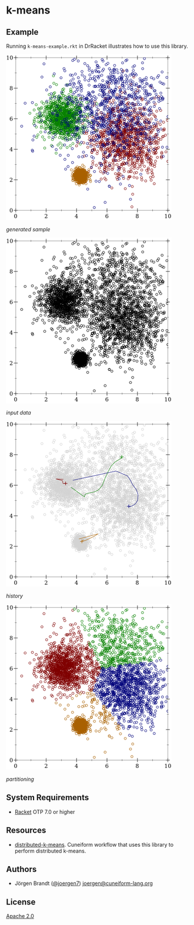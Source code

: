 # k-means

## Example

Running `k-means-example.rkt` in DrRacket illustrates how to use this library.

![k-means-generated-sample](img/k-means-generated-sample.png)

*generated sample*

![k-means-input-data](img/k-means-input-data.png)

*input data*

![k-means-history](img/k-means-history.png)

*history*

![k-means-partitioning](img/k-means-partitioning.png)

*partitioning*

## System Requirements

- [Racket](https://www.racket-lang.org) OTP 7.0 or higher

## Resources

- [distributed-k-means](https://github.com/joergen7/distributed-k-means). Cuneiform workflow that uses this library to perform distributed k-means.

## Authors

- Jörgen Brandt ([@joergen7](https://github.com/joergen7/)) [joergen@cuneiform-lang.org](mailto:joergen@cuneiform-lang.org)

## License

[Apache 2.0](https://www.apache.org/licenses/LICENSE-2.0.html)